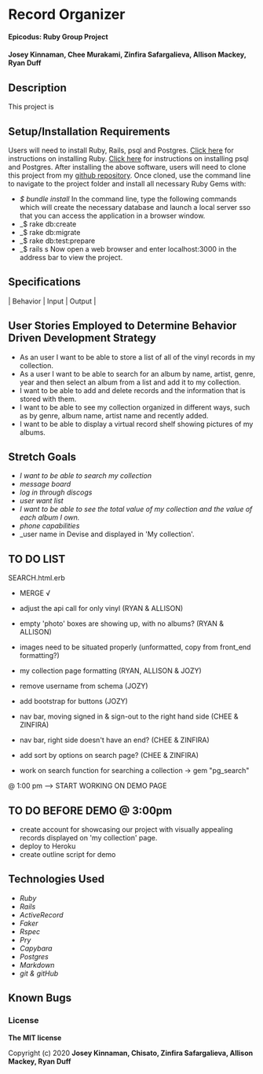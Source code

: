 # Record Organizer

#### Epicodus: Ruby Group Project


#### Josey Kinnaman, Chee Murakami, Zinfira Safargalieva, Allison Mackey, Ryan Duff 

## Description
This project is 

## Setup/Installation Requirements
Users will need to install Ruby, Rails, psql and Postgres.
[Click here](https://www.ruby-lang.org/en/documentation/installation/) for instructions on installing Ruby.
[Click here](https://dataschool.com/learn-sql/how-to-start-a-postgresql-server-on-mac-os-x/) for instructions on installing psql and Postgres.
After installing the above software, users will need to clone this project from my [github repository](https://github.com/JoseyKinnaman/record_collector). Once cloned, use the command line to navigate to the project folder and install all necessary Ruby Gems with: 
* _$ bundle install_
In the command line, type the following commands which will create the necessary database and launch a local server sso that you can access the application in a browser window.
* _$ rake db:create 
* _$ rake db:migrate
* _$ rake db:test:prepare
* _$ rails s
Now open a web browser and enter localhost:3000 in the address bar to view the project.


## Specifications

| Behavior       | Input         | Output  |

## User Stories Employed to Determine Behavior Driven Development Strategy

* As an user I want to be able to store a list of all of the vinyl records in my collection.
* As a user I want to be able to search for an album by name, artist, genre, year and then select an album from a list and add it to my collection.
* I want to be able to add and delete records and the information that is stored with them.
* I want to be able to see my collection organized in different ways, such as by genre, album name, artist name and recently added. 
* I want to be able to display a virtual record shelf showing pictures of my albums. 

## Stretch Goals
* _I want to be able to search my collection_
* _message board_
* _log in through discogs_
* _user want list_
* _I want to be able to see the total value of my collection and the value of each album I own._
* _phone capabilities_
* _user name in Devise and displayed in 'My collection'.


## TO DO LIST
  SEARCH.html.erb
  - MERGE √
  - adjust the api call for only vinyl (RYAN & ALLISON)
  - empty 'photo' boxes are showing up, with no albums? (RYAN & ALLISON)
  - images need to be situated properly (unformatted, copy from front_end formatting?)
  - my collection page formatting (RYAN, ALLISON & JOZY)
  - remove username from schema (JOZY)
  - add bootstrap for buttons (JOZY)

  - nav bar, moving signed in & sign-out to the right hand side (CHEE & ZINFIRA)
  - nav bar, right side doesn't have an end? (CHEE & ZINFIRA)
  - add sort by options on search page? (CHEE & ZINFIRA)


  - work on search function for searching a collection -> gem "pg_search" 

@ 1:00 pm --> START WORKING ON DEMO PAGE

## TO DO BEFORE DEMO @ 3:00pm
- create account for showcasing our project with visually appealing records displayed on 'my collection' page.   
- deploy to Heroku 
- create outline script for demo



## Technologies Used
* _Ruby_
* _Rails_
* _ActiveRecord_
* _Faker_
* _Rspec_
* _Pry_
* _Capybara_
* _Postgres_
* _Markdown_
* _git & gitHub_

## Known Bugs

### License

**The MIT license**

Copyright (c) 2020 **Josey Kinnaman, Chisato, Zinfira Safargalieva, Allison Mackey, Ryan Duff**
